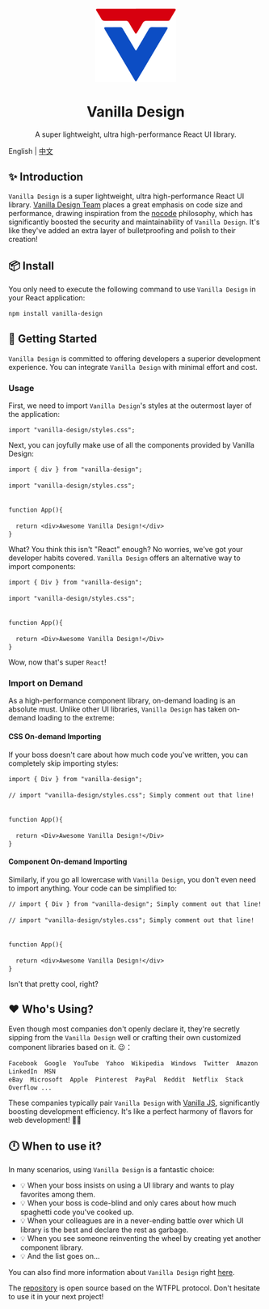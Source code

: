 <p align="center">
  <a href="https://github.com/maotoumao/vanilla-design">
    <img width="160" src="./vanilla-design.svg">
  </a>
</p>

<h1 align="center">Vanilla Design</h1>

<div align="center">
  A super lightweight, ultra high-performance React UI library.
</div>

English | [中文](./README-zh_CN.md)

## ✨ Introduction

`Vanilla Design` is a super lightweight, ultra high-performance React UI library. [Vanilla Design Team](https://github.com/maotoumao)  places a great emphasis on code size and performance, drawing inspiration from the [nocode](https://github.com/kelseyhightower/nocode) philosophy, which has significantly boosted the security and maintainability of `Vanilla Design`. It's like they've added an extra layer of bulletproofing and polish to their creation! 

## 📦 Install

You only need to execute the following command to use `Vanilla Design` in your React application:

```bash
npm install vanilla-design
```


## 🔨 Getting Started

`Vanilla Design` is committed to offering developers a superior development experience. You can integrate `Vanilla Design` with minimal effort and cost.

### Usage

First, we need to import `Vanilla Design`'s styles at the outermost layer of the application:

``` tsx
import "vanilla-design/styles.css";
```

Next, you can joyfully make use of all the components provided by Vanilla Design:

``` tsx
import { div } from "vanilla-design";

import "vanilla-design/styles.css";


function App(){

  return <div>Awesome Vanilla Design!</div>
}
```

What? You think this isn't "React" enough? No worries, we've got your developer habits covered. `Vanilla Design` offers an alternative way to import components:

``` tsx
import { Div } from "vanilla-design";

import "vanilla-design/styles.css";


function App(){

  return <Div>Awesome Vanilla Design!</Div>
}
```

Wow, now that's super `React`!

### Import on Demand

As a high-performance component library, on-demand loading is an absolute must. Unlike other UI libraries, `Vanilla Design` has taken on-demand loading to the extreme:

#### CSS On-demand Importing

If your boss doesn't care about how much code you've written, you can completely skip importing styles:

```tsx
import { Div } from "vanilla-design";

// import "vanilla-design/styles.css"; Simply comment out that line!


function App(){

  return <Div>Awesome Vanilla Design!</Div>
}
```

#### Component On-demand Importing

Similarly, if you go all lowercase with `Vanilla Design`, you don't even need to import anything. Your code can be simplified to:

``` tsx
// import { Div } from "vanilla-design"; Simply comment out that line!

// import "vanilla-design/styles.css"; Simply comment out that line!


function App(){

  return <div>Awesome Vanilla Design!</div>
}
```

Isn't that pretty cool, right?


## ❤️ Who's Using?

Even though most companies don't openly declare it, they're secretly sipping from the `Vanilla Design` well or crafting their own customized component libraries based on it. 😉：

```
Facebook  Google  YouTube  Yahoo  Wikipedia  Windows  Twitter  Amazon  LinkedIn  MSN
eBay  Microsoft  Apple  Pinterest  PayPal  Reddit  Netflix  Stack Overflow ...
```
These companies typically pair `Vanilla Design` with [Vanilla JS](http://vanilla-js.com/), significantly boosting development efficiency. It's like a perfect harmony of flavors for web development! 🍦🚀


## 🕛 When to use it? 

In many scenarios, using `Vanilla Design` is a fantastic choice:
- 💡 When your boss insists on using a UI library and wants to play favorites among them.
- 💡 When your boss is code-blind and only cares about how much spaghetti code you've cooked up.
- 💡 When your colleagues are in a never-ending battle over which UI library is the best and declare the rest as garbage.
- 💡 When you see someone reinventing the wheel by creating yet another component library.
- 💡 And the list goes on...

You can also find more information about `Vanilla Design` right [here](https://developer.mozilla.org/zh-CN/docs/Web/HTML/Element). 


The [repository](https://github.com/maotoumao/vanilla-design) is open source based on the WTFPL protocol. Don't hesitate to use it in your next project!
